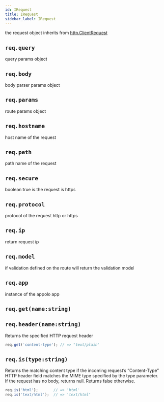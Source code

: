 ```yaml
---
id: IRequest
title: IRequest
sidebar_label: IRequest
---
```


the request object inherits from [http.ClientRequest](https://nodejs.org/api/http.html#http_class_http_clientrequest)

## `req.query`
query params object

## `req.body`
body parser params object

## `req.params`
route params object

## `req.hostname`
host name of the request

## `req.path`
path name of the request

## `req.secure`
boolean true is the request is https

## `req.protocol`
protocol of the request http or https

## `req.ip`
return request ip

## `req.model`
if validation defined on the route will return the validation model

## `req.app`
instance of the appolo app

## `req.get(name:string)`
## `req.header(name:string)`
Returns the specified HTTP request header
```javascript
req.get('content-type'); // => "text/plain"
```
## `req.is(type:string)`
Returns the matching content type if the incoming request’s “Content-Type” HTTP header field matches the MIME type specified by the type parameter. If the request has no body, returns null. Returns false otherwise.
```javascript
req.is('html');       // => 'html'
req.is('text/html');  // => 'text/html'
```